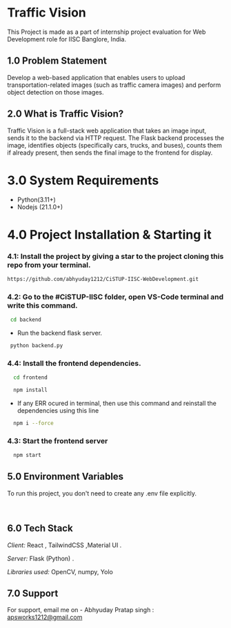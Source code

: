 # Traffic Vision

This Project is made as a part of internship project evaluation for Web Development role for IISC Banglore, India.

## 1.0 Problem Statement

Develop a web-based application that enables users to upload transportation-related images (such as traffic camera images) and perform object detection on those images.

## 2.0 What is Traffic Vision?

Traffic Vision is a full-stack web application that takes an image input, sends it to the backend via HTTP request. The Flask backend processes the image, identifies objects (specifically cars, trucks, and buses), counts them if already present, then sends the final image to the frontend for display.

# 3.0 System Requirements

- Python(3.11+)
- Nodejs (21.1.0+)


# 4.0 Project Installation & Starting it

### 4.1: Install the project by giving a star to the project cloning this repo from your terminal.

```bash
https://github.com/abhyuday1212/CiSTUP-IISC-WebDevelopment.git
```


### 4.2: Go to the #CiSTUP-IISC folder, open VS-Code terminal and write this command.
 ``` bash
  cd backend
```

- Run the backend flask server.
 ``` bash
  python backend.py
```
 
### 4.4: Install the frontend dependencies.

```bash
  cd frontend
```

```bash
  npm install
```
- If any ERR ocured in terminal, then use this command and reinstall the dependencies using this line
```bash
  npm i --force
```

### 4.3: Start the frontend server
```bash
  npm start
```

## 5.0 Environment Variables
To run this project, you don't need to create any .env file explicitly.

</br>
  
## 6.0 Tech Stack

_Client:_ React , TailwindCSS ,Material UI .

_Server:_ Flask (Python) .

_Libraries used:_ OpenCV, numpy, Yolo


## 7.0 Support

For support, email me on -
Abhyuday Pratap singh : apsworks1212@gmail.com
</br>
 
 
